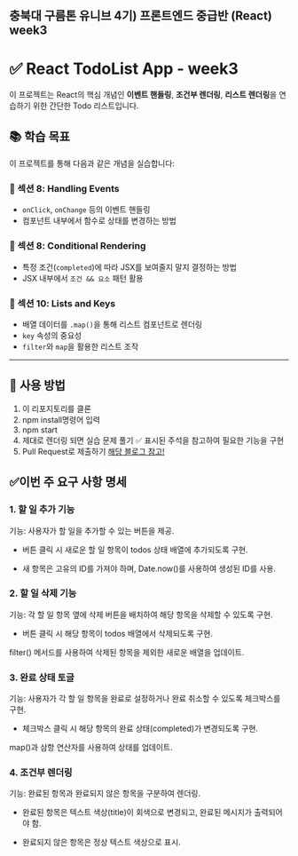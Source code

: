 
충북대 구름톤 유니브 4기) 프론트엔드 중급반 (React) week3
---
# ✅ React TodoList App - week3

이 프로젝트는 React의 핵심 개념인 **이벤트 핸들링**, **조건부 렌더링**, **리스트 렌더링**을 연습하기 위한 간단한 Todo 리스트입니다.

## 📚 학습 목표

이 프로젝트를 통해 다음과 같은 개념을 실습합니다:

### 🔸 섹션 8: Handling Events
- `onClick`, `onChange` 등의 이벤트 핸들링
- 컴포넌트 내부에서 함수로 상태를 변경하는 방법

### 🔸 섹션 8: Conditional Rendering
- 특정 조건(`completed`)에 따라 JSX를 보여줄지 말지 결정하는 방법
- JSX 내부에서 `조건 && 요소` 패턴 활용

### 🔸 섹션 10: Lists and Keys
- 배열 데이터를 `.map()`을 통해 리스트 컴포넌트로 렌더링
- `key` 속성의 중요성
- `filter`와 `map`을 활용한 리스트 조작

---

## 🚀 사용 방법

1. 이 리포지토리를 클론
2. npm install명령어 입력
3. npm start
4. 제대로 렌더링 되면 실습 문제 풀기 ✅ 표시된 주석을 참고하여 필요한 기능을 구현
5. Pull Request로 제출하기
[해당 블로그 참고!](https://kg-dlife.tistory.com/45)

## ✅이번 주 요구 사항 명세
### 1. 할 일 추가 기능
기능: 사용자가 할 일을 추가할 수 있는 버튼을 제공.

* 버튼 클릭 시 새로운 할 일 항목이 todos 상태 배열에 추가되도록 구현.

* 새 항목은 고유의 ID를 가져야 하며, Date.now()를 사용하여 생성된 ID를 사용.

### 2. 할 일 삭제 기능
기능: 각 할 일 항목 옆에 삭제 버튼을 배치하여 해당 항목을 삭제할 수 있도록 구현.

* 버튼 클릭 시 해당 항목이 todos 배열에서 삭제되도록 구현.

filter() 메서드를 사용하여 삭제된 항목을 제외한 새로운 배열을 업데이트.

### 3. 완료 상태 토글
기능: 사용자가 각 할 일 항목을 완료로 설정하거나 완료 취소할 수 있도록 체크박스를 구현.

* 체크박스 클릭 시 해당 항목의 완료 상태(completed)가 변경되도록 구현.

map()과 삼항 연산자를 사용하여 상태를 업데이트.

### 4. 조건부 렌더링
기능: 완료된 항목과 완료되지 않은 항목을 구분하여 렌더링.


* 완료된 항목은 텍스트 색상(title)이 회색으로 변경되고, 완료된 메시지가 출력되어야 함.

* 완료되지 않은 항목은 정상 텍스트 색상으로 표시.
